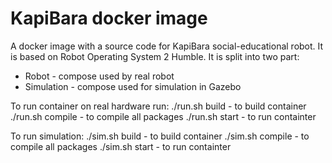 # KapiBara docker image

A docker image with a source code for KapiBara social-educational robot. It is based on Robot Operating System 2 Humble. It is split into two part:
- Robot - compose used by real robot
- Simulation - compose used for simulation in Gazebo

To run container on real hardware run:
./run.sh build - to build container
./run.sh compile - to compile all packages
./run.sh start - to run containter

To run simulation:
./sim.sh build - to build container
./sim.sh compile - to compile all packages
./sim.sh start - to run containter